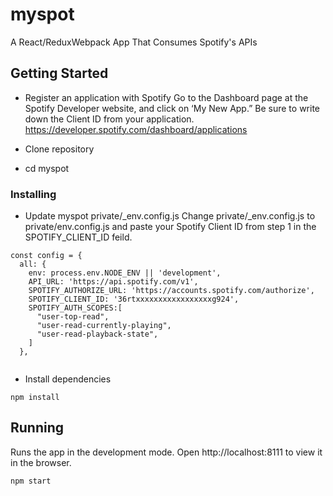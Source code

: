 # myspot

A React/ReduxWebpack App That Consumes Spotify's APIs

## Getting Started

- Register an application with Spotify
Go to the Dashboard page at the Spotify Developer website, and click on ‘My New App.” Be sure to write down the Client ID from your application.
https://developer.spotify.com/dashboard/applications

- Clone repository

- cd myspot

### Installing

-  Update myspot private/_env.config.js
Change private/_env.config.js to private/env.config.js and paste your Spotify Client ID from step 1 in the SPOTIFY_CLIENT_ID feild.
```
const config = {
  all: {
    env: process.env.NODE_ENV || 'development',
    API_URL: 'https://api.spotify.com/v1',
    SPOTIFY_AUTHORIZE_URL: 'https://accounts.spotify.com/authorize',
    SPOTIFY_CLIENT_ID: '36rtxxxxxxxxxxxxxxxxxg924',
    SPOTIFY_AUTH_SCOPES:[
      "user-top-read",
      "user-read-currently-playing",
      "user-read-playback-state",
    ]
  },
  
```
- Install dependencies

```
npm install
```

## Running

Runs the app in the development mode.
Open http://localhost:8111 to view it in the browser.

```
npm start
```



